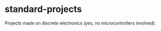 standard-projects
=================

Projects made on discrete electronics (yes, no microcontrollers involved).    
